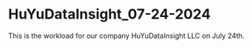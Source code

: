 # HuYuDataInsight_07-24-2024
This is the workload for our company HuYuDataInsight LLC on July 24th.
